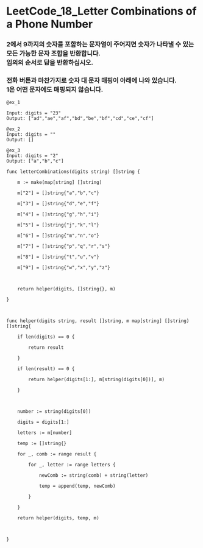 # LeetCode_18_Letter Combinations of a Phone Number
### 2에서 9까지의 숫자를 포함하는 문자열이 주어지면 숫자가 나타낼 수 있는 모든 가능한 문자 조합을 반환합니다. <br>임의의 순서로 답을 반환하십시오.
### 전화 버튼과 마찬가지로 숫자 대 문자 매핑이 아래에 나와 있습니다. <br>1은 어떤 문자에도 매핑되지 않습니다.
 ```
 @ex_1

Input: digits = "23"
Output: ["ad","ae","af","bd","be","bf","cd","ce","cf"]
```
```
@ex_2
Input: digits = ""
Output: []
```
```
@ex_3
Input: digits = "2"
Output: ["a","b","c"]
```

```
func letterCombinations(digits string) []string {

    m := make(map[string] []string)

    m["2"] = []string{"a","b","c"}

    m["3"] = []string{"d","e","f"}

    m["4"] = []string{"g","h","i"}

    m["5"] = []string{"j","k","l"}

    m["6"] = []string{"m","n","o"}

    m["7"] = []string{"p","q","r","s"}

    m["8"] = []string{"t","u","v"}

    m["9"] = []string{"w","x","y","z"}

 

    return helper(digits, []string{}, m)

}



func helper(digits string, result []string, m map[string] []string) []string{

    if len(digits) == 0 {

        return result

    }

    if len(result) == 0 {

        return helper(digits[1:], m[string(digits[0])], m) 

    }

    

    number := string(digits[0])

    digits = digits[1:]

    letters := m[number]

    temp := []string{}

    for _, comb := range result {

        for _, letter := range letters {

            newComb := string(comb) + string(letter)

            temp = append(temp, newComb)

        }

    }

    return helper(digits, temp, m) 

 

}
```


